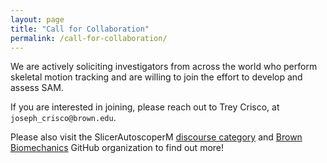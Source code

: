```yaml
---
layout: page
title: "Call for Collaboration"
permalink: /call-for-collaboration/
---
```


We are actively soliciting investigators from across the world who perform skeletal motion tracking and are willing to join the effort to develop and assess SAM.

If you are interested in joining, please reach out to Trey Crisco, at `joseph_crisco@brown.edu`.

Please also visit the SlicerAutoscoperM [discourse category](https://discourse.slicer.org/c/community/slicerautoscoperm/30) and  [Brown Biomechanics](https://github.com/BrownBiomechanics) GitHub organization to find out more!